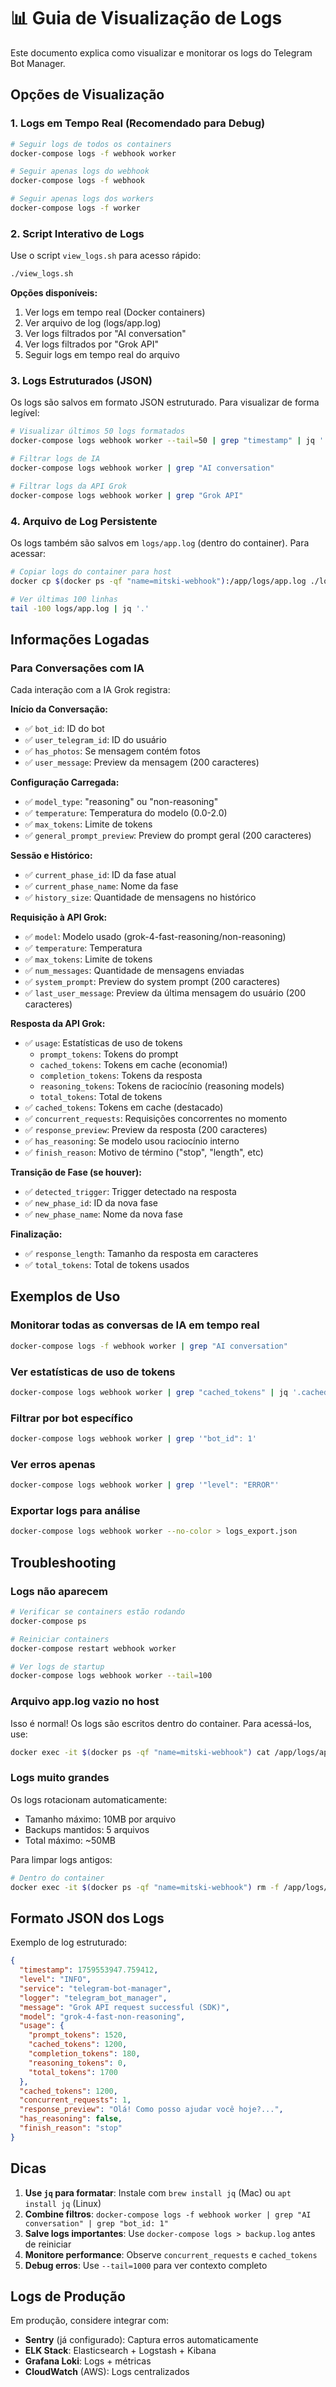 # 📊 Guia de Visualização de Logs

Este documento explica como visualizar e monitorar os logs do Telegram Bot Manager.

## Opções de Visualização

### 1. Logs em Tempo Real (Recomendado para Debug)

```bash
# Seguir logs de todos os containers
docker-compose logs -f webhook worker

# Seguir apenas logs do webhook
docker-compose logs -f webhook

# Seguir apenas logs dos workers
docker-compose logs -f worker
```

### 2. Script Interativo de Logs

Use o script `view_logs.sh` para acesso rápido:

```bash
./view_logs.sh
```

**Opções disponíveis:**
1. Ver logs em tempo real (Docker containers)
2. Ver arquivo de log (logs/app.log)
3. Ver logs filtrados por "AI conversation"
4. Ver logs filtrados por "Grok API"
5. Seguir logs em tempo real do arquivo

### 3. Logs Estruturados (JSON)

Os logs são salvos em formato JSON estruturado. Para visualizar de forma legível:

```bash
# Visualizar últimos 50 logs formatados
docker-compose logs webhook worker --tail=50 | grep "timestamp" | jq '.'

# Filtrar logs de IA
docker-compose logs webhook worker | grep "AI conversation"

# Filtrar logs da API Grok
docker-compose logs webhook worker | grep "Grok API"
```

### 4. Arquivo de Log Persistente

Os logs também são salvos em `logs/app.log` (dentro do container). Para acessar:

```bash
# Copiar logs do container para host
docker cp $(docker ps -qf "name=mitski-webhook"):/app/logs/app.log ./logs/app.log

# Ver últimas 100 linhas
tail -100 logs/app.log | jq '.'
```

## Informações Logadas

### Para Conversações com IA

Cada interação com a IA Grok registra:

**Início da Conversação:**
- ✅ `bot_id`: ID do bot
- ✅ `user_telegram_id`: ID do usuário
- ✅ `has_photos`: Se mensagem contém fotos
- ✅ `user_message`: Preview da mensagem (200 caracteres)

**Configuração Carregada:**
- ✅ `model_type`: "reasoning" ou "non-reasoning"
- ✅ `temperature`: Temperatura do modelo (0.0-2.0)
- ✅ `max_tokens`: Limite de tokens
- ✅ `general_prompt_preview`: Preview do prompt geral (200 caracteres)

**Sessão e Histórico:**
- ✅ `current_phase_id`: ID da fase atual
- ✅ `current_phase_name`: Nome da fase
- ✅ `history_size`: Quantidade de mensagens no histórico

**Requisição à API Grok:**
- ✅ `model`: Modelo usado (grok-4-fast-reasoning/non-reasoning)
- ✅ `temperature`: Temperatura
- ✅ `max_tokens`: Limite de tokens
- ✅ `num_messages`: Quantidade de mensagens enviadas
- ✅ `system_prompt`: Preview do system prompt (200 caracteres)
- ✅ `last_user_message`: Preview da última mensagem do usuário (200 caracteres)

**Resposta da API Grok:**
- ✅ `usage`: Estatísticas de uso de tokens
  - `prompt_tokens`: Tokens do prompt
  - `cached_tokens`: Tokens em cache (economia!)
  - `completion_tokens`: Tokens da resposta
  - `reasoning_tokens`: Tokens de raciocínio (reasoning models)
  - `total_tokens`: Total de tokens
- ✅ `cached_tokens`: Tokens em cache (destacado)
- ✅ `concurrent_requests`: Requisições concorrentes no momento
- ✅ `response_preview`: Preview da resposta (200 caracteres)
- ✅ `has_reasoning`: Se modelo usou raciocínio interno
- ✅ `finish_reason`: Motivo de término ("stop", "length", etc)

**Transição de Fase (se houver):**
- ✅ `detected_trigger`: Trigger detectado na resposta
- ✅ `new_phase_id`: ID da nova fase
- ✅ `new_phase_name`: Nome da nova fase

**Finalização:**
- ✅ `response_length`: Tamanho da resposta em caracteres
- ✅ `total_tokens`: Total de tokens usados

## Exemplos de Uso

### Monitorar todas as conversas de IA em tempo real

```bash
docker-compose logs -f webhook worker | grep "AI conversation"
```

### Ver estatísticas de uso de tokens

```bash
docker-compose logs webhook worker | grep "cached_tokens" | jq '.cached_tokens'
```

### Filtrar por bot específico

```bash
docker-compose logs webhook worker | grep '"bot_id": 1'
```

### Ver erros apenas

```bash
docker-compose logs webhook worker | grep '"level": "ERROR"'
```

### Exportar logs para análise

```bash
docker-compose logs webhook worker --no-color > logs_export.json
```

## Troubleshooting

### Logs não aparecem

```bash
# Verificar se containers estão rodando
docker-compose ps

# Reiniciar containers
docker-compose restart webhook worker

# Ver logs de startup
docker-compose logs webhook worker --tail=100
```

### Arquivo app.log vazio no host

Isso é normal! Os logs são escritos dentro do container. Para acessá-los, use:

```bash
docker exec -it $(docker ps -qf "name=mitski-webhook") cat /app/logs/app.log
```

### Logs muito grandes

Os logs rotacionam automaticamente:
- Tamanho máximo: 10MB por arquivo
- Backups mantidos: 5 arquivos
- Total máximo: ~50MB

Para limpar logs antigos:

```bash
# Dentro do container
docker exec -it $(docker ps -qf "name=mitski-webhook") rm -f /app/logs/app.log.*
```

## Formato JSON dos Logs

Exemplo de log estruturado:

```json
{
  "timestamp": 1759553947.759412,
  "level": "INFO",
  "service": "telegram-bot-manager",
  "logger": "telegram_bot_manager",
  "message": "Grok API request successful (SDK)",
  "model": "grok-4-fast-non-reasoning",
  "usage": {
    "prompt_tokens": 1520,
    "cached_tokens": 1200,
    "completion_tokens": 180,
    "reasoning_tokens": 0,
    "total_tokens": 1700
  },
  "cached_tokens": 1200,
  "concurrent_requests": 1,
  "response_preview": "Olá! Como posso ajudar você hoje?...",
  "has_reasoning": false,
  "finish_reason": "stop"
}
```

## Dicas

1. **Use `jq` para formatar**: Instale com `brew install jq` (Mac) ou `apt install jq` (Linux)
2. **Combine filtros**: `docker-compose logs -f webhook worker | grep "AI conversation" | grep "bot_id: 1"`
3. **Salve logs importantes**: Use `docker-compose logs > backup.log` antes de reiniciar
4. **Monitore performance**: Observe `concurrent_requests` e `cached_tokens`
5. **Debug erros**: Use `--tail=1000` para ver contexto completo

## Logs de Produção

Em produção, considere integrar com:
- **Sentry** (já configurado): Captura erros automaticamente
- **ELK Stack**: Elasticsearch + Logstash + Kibana
- **Grafana Loki**: Logs + métricas
- **CloudWatch** (AWS): Logs centralizados
